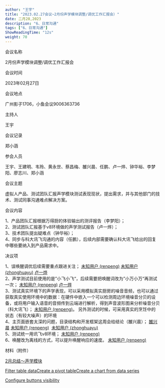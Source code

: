 ```yaml
---
author: "王宇"
title: "2023.02.27会议~2月份声学模块调整/调优工作汇报会）"
date: 二月28,2023
description: "6、日常沟通"
tags: ["6、日常沟通"]
ShowReadingTime: "12s"
weight: 70
---
```

会议名称

2月份声学模块调整/调优工作汇报会

会议时间

2023年02月27日

会议地点

广州影子1706，小鱼会议9006363736

主持人

王宇

会议记录

郑小涵

参会人员

王宇、王建明、韦玲、黄永世、蔡昌梅、雒兴晨、任鹏、卢一烨、钟华裕、李梦阳、廖志川、郑小涵

会议主题

虚拟人产品、测试团队汇报声学模块测试表现现状，提出需求，并与其他部门的技术、测试同事沟通难点解决方案。

会议内容

1、产品团队汇报根据万得厨的体验输出的测评报告（李梦阳）；  
2、测试团队汇报基于v8环境做的声学测试报告（卢一烨）；  
3、技术团队提出疑难点（钟华裕）；  
4、同步与科大讯飞沟通的内容（任鹏），后续内部需要确认科大讯飞给出的回复中哪些要纳入到产品需求中。

决议项

1、误唤醒调优后续需要重点跟进关注； [未知用户 (renpeng)](/display/~renpeng) [未知用户 (zhonghuayu)](/display/~zhonghuayu) [卢一烨](/display/~luyiye)  
2、声学测试目前使用的是”小飞小飞“，后续需要把唤醒词改为”小万小万“再测试一次； [未知用户 (renpeng)](/display/~renpeng) [卢一烨](/display/~luyiye)  
3、测试真实环境下的声学表现，可以采用模拟真实厨房的噪音音频，也可以通过获取真实使用环境中的数据：在硬件中嵌入一个可以检测周边环境噪音分贝的设备，或将用户输入语音的音频传到云端进行解析，得到声音波形图来分析噪音分贝（科大讯飞）； [未知用户 (renpeng)](/display/~renpeng)。 另外测试的时候，可采用真实的烹饪中的状态（有较大噪声）的环境  
4、主页面嵌套太深的问题，目录结构和开发框架这周会给结论（雒兴晨）； [雒兴晨](/display/~luoxingchen) [未知用户 (renpeng)](/display/~renpeng)  [未知用户 (zhonghuayu)](/display/~zhonghuayu)  
5、测试统一用讯飞v8环境； [未知用户 (renpeng)](/display/~renpeng)  
6、唤醒改为离线的方式，可以提升唤醒响应的速度。 [未知用户 (renpeng)](/display/~renpeng)

材料（附件）

[2月总结～声学模块](/pages/viewpage.action?pageId=97881478)

[Filter table data]()[Create a pivot table](#)[Create a chart from data series](#)

[Configure buttons visibility](/users/tfac-settings.action)